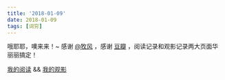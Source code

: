 ```yaml
---
title: '2018-01-09'
date: 2018-01-09
tags: [词穷]
---
```


哦耶耶，噢来来！~ 感谢 [@牧风](https://mufeng.me/) ，感谢 [豆瓣](https://www.douban.com/) ，阅读记录和观影记录两大页面华丽丽搞定！

[我的阅读](https://immmmm.com/book)  && [我的观影](https://immmmm.com/movie)